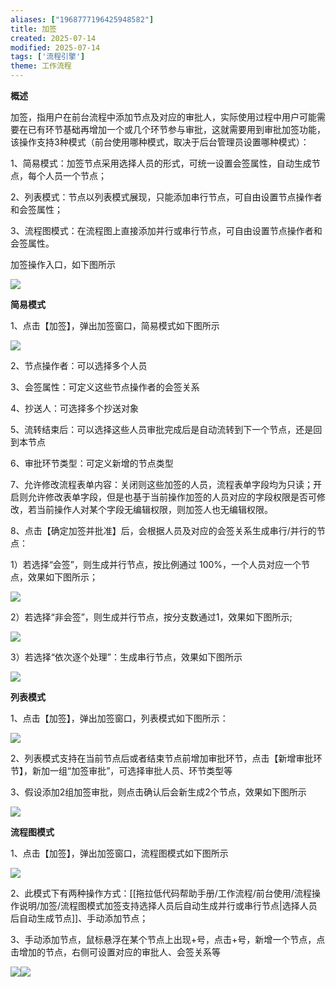 ```yaml
---
aliases: ["1968777196425948582"]
title: 加签
created: 2025-07-14
modified: 2025-07-14
tags: ['流程引擎']
theme: 工作流程
---
```


**概述**

加签，指用户在前台流程中添加节点及对应的审批人，实际使用过程中用户可能需要在已有环节基础再增加一个或几个环节参与审批，这就需要用到审批加签功能，该操作支持3种模式（前台使用哪种模式，取决于后台管理员设置哪种模式）：

1、简易模式：加签节点采用选择人员的形式，可统一设置会签属性，自动生成节点，每个人员一个节点；

2、列表模式：节点以列表模式展现，只能添加串行节点，可自由设置节点操作者和会签属性；

3、流程图模式：在流程图上直接添加并行或串行节点，可自由设置节点操作者和会签属性。

加签操作入口，如下图所示

![](24a632e5ff25d564efacf81aa031513f.jpg)

**简易模式**

1、点击【加签】，弹出加签窗口，简易模式如下图所示

![](67a6b68dc80ad19f3afed0f032038c73.jpg)

2、节点操作者：可以选择多个人员

3、会签属性：可定义这些节点操作者的会签关系

4、抄送人：可选择多个抄送对象

5、流转结束后：可以选择这些人员审批完成后是自动流转到下一个节点，还是回到本节点

6、审批环节类型：可定义新增的节点类型

7、允许修改流程表单内容：关闭则这些加签的人员，流程表单字段均为只读；开启则允许修改表单字段，但是也基于当前操作加签的人员对应的字段权限是否可修改，若当前操作人对某个字段无编辑权限，则加签人也无编辑权限。

8、点击【确定加签并批准】后，会根据人员及对应的会签关系生成串行/并行的节点：

1）若选择“会签”，则生成并行节点，按比例通过 100%，一个人员对应一个节点，效果如下图所示；

![](ba493e00e6f0629affe56b480beb111d.jpg)

2）若选择“非会签”，则生成并行节点，按分支数通过1，效果如下图所示;

![](4d54d7c4b2c565557a47109b21fc8d0f.jpg)

3）若选择“依次逐个处理”：生成串行节点，效果如下图所示

![](cba6c33e72ab3b90788d73d80258a48a.jpg)

**列表模式**

1、点击【加签】，弹出加签窗口，列表模式如下图所示：

![](ab4426ab7754fb2e428f770aa4b1f896.jpg)

2、列表模式支持在当前节点后或者结束节点前增加审批环节，点击【新增审批环节】，新加一组“加签审批”，可选择审批人员、环节类型等

3、假设添加2组加签审批，则点击确认后会新生成2个节点，效果如下图所示

![](04cb7b2dd4962c616ee401ab61f7f9a5.jpg)

**流程图模式**

1、点击【加签】，弹出加签窗口，流程图模式如下图所示

![](2eccbfdc412584e1468a2e9b452bed91.jpg)

2、此模式下有两种操作方式：[[拖拉低代码帮助手册/工作流程/前台使用/流程操作说明/加签/流程图模式加签支持选择人员后自动生成并行或串行节点|选择人员后自动生成节点]]、手动添加节点；

3、手动添加节点，鼠标悬浮在某个节点上出现+号，点击+号，新增一个节点，点击增加的节点，右侧可设置对应的审批人、会签关系等

![](6a6188dca2e43f5b639187ea1743966c.jpg)![](9146eb5856f8b55b947f621e89fc5721.jpg)